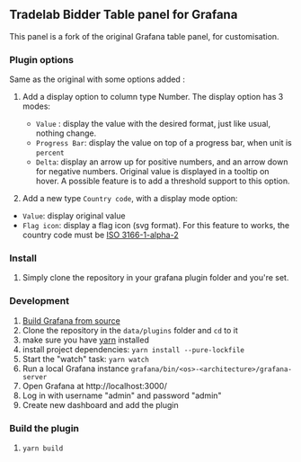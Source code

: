 ## Tradelab Bidder Table panel for Grafana

This panel is a fork of the original Grafana table panel, for customisation.

### Plugin options

Same as the original with some options added :

1. Add a display option to column type Number. The display option has 3 modes:
      - `Value` : display the value with the desired format, just like usual, nothing change.
      - `Progress Bar`: display the value on top of a progress bar, when unit is `percent`
      - `Delta`: display an arrow up for positive numbers, and an arrow down for negative numbers. Original value is displayed in a tooltip on hover. A possible feature is to add a threshold support to this option.

1. Add a new type `Country code`, with a display mode option:
  - `Value`: display original value
  - `Flag icon`: display a flag icon (svg format). For this feature to works, the country code must be [ISO 3166-1-alpha-2](https://www.iso.org/obp/ui/#search/code/)

### Install

1. Simply clone the repository in your grafana plugin folder and you're set.

### Development

1. [Build Grafana from source](http://docs.grafana.org/project/building_from_source/)
1. Clone the repository in the `data/plugins` folder and `cd` to it
1. make sure you have [yarn]( https://yarnpkg.com/) installed
1. install project dependencies: `yarn install --pure-lockfile`
1. Start the "watch" task: `yarn watch`
1. Run a local Grafana instance `grafana/bin/<os>-<architecture>/grafana-server`
1. Open Grafana at http://localhost:3000/
1. Log in with username "admin" and password "admin"
1. Create new dashboard and add the plugin

### Build the plugin

1. `yarn build`
